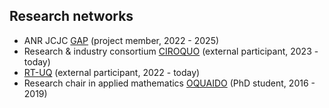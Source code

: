 ## Research networks

- ANR JCJC [GAP](https://www.math.univ-toulouse.fr/~fbachoc/ANR_GAP.html) (project member, 2022 - 2025) 
- Research & industry consortium [CIROQUO](https://ciroquo.ec-lyon.fr/) (external participant, 2023 - today)
- [RT-UQ](https://uq.math.cnrs.fr/) (external participant, 2022 - today)
- Research chair in applied mathematics [OQUAIDO](https://hal.science/hal-03217277v2) (PhD student, 2016 - 2019)

